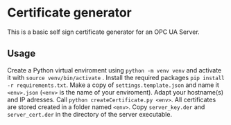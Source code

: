 # Certificate generator

This is a basic self sign certificate generator for an OPC UA Server.

## Usage

Create a Python virtual enviroment using `python -m venv venv` and activate it with `source venv/bin/activate` . Install the required packages `pip install -r requirements.txt`.
Make a copy of `settings.template.json` and name it `<env>.json` (`<env>` is the name of your enviroment). Adapt your hostname(s) and IP adresses.
Call `python createCertificate.py <env>`. All certificates are stored created in a folder named `<env>`. Copy `server_key.der` and `server_cert.der` in the directory of the server executable.
